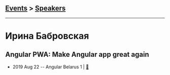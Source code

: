 ## [Events](../README.md) > [Speakers](../speakers.md)
---

# Ирина Бабровская

## Angular PWA: Make Angular app great again
- 2019 Aug 22 -- Angular Belarus 1  | [:notebook:](https://make-angular-app-great-again.netlify.com/)  
